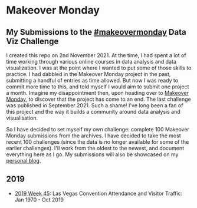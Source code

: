 # Makeover Monday
## My Submissions to the [#makeovermonday](https://www.makeovermonday.co.uk/) Data Viz Challenge

I created this repo on 2nd November 2021. At the time, I had spent a lot of time working through various online courses in data analysis and data visualization. I was at the point where I wanted to put some of those skills to practice. I had dabbled in the Makeover Monday project in the past, submitting a handful of entries as time allowed. But now I was ready to commit more time to this, and told myself I would aim to submit one project a month. Imagine my disappointment then, upon heading over to [Makeover Monday](https://www.makeovermonday.co.uk), to discover that the project has come to an end. The last challenge was published in September 2021. Such a shame! I've long been a fan of this project and the way it builds a community around data analysis and visualisation. 

So I have decided to set myself my own challenge: complete 100 Makeover Monday submissions from the archives. I have decided to take the most recent 100 challenges (since the data is no longer available for some of the earlier challenges). I'll work from the oldest to the newest, and document everything here as I go. My submissions will also be showcased on my [personal blog](https://www.surreydatagirl.com).

## 2019

* [2019 Week 45](/2019-wk45): Las Vegas Convention Attendance and Visitor Traffic: Jan 1970 - Oct 2019 

